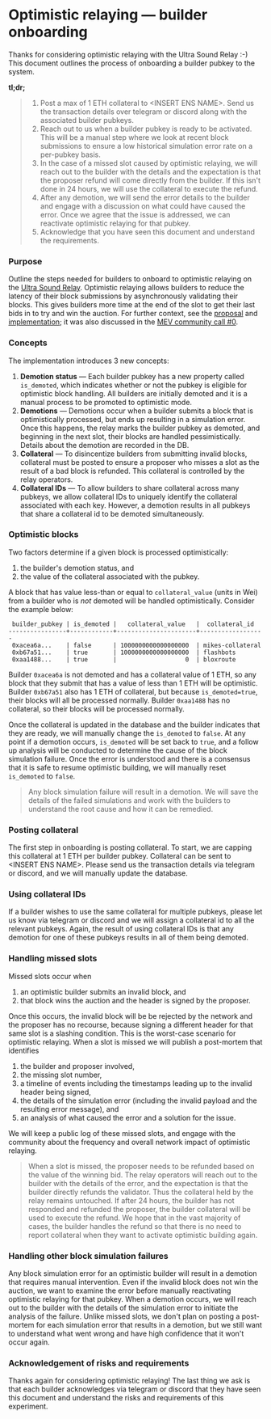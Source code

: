 # Optimistic relaying — builder onboarding

Thanks for considering optimistic relaying with the Ultra Sound Relay :-) This 
document outlines the process of onboarding a builder pubkey to the system.

**tl;dr;**

>1. Post a max of 1 ETH collateral to \<INSERT ENS NAME\>. Send us the transaction details
over telegram or discord along with the associated builder pubkeys.
>2. Reach out to us when a builder pubkey is ready to be activated. This will be a manual step where
we look at recent block submissions to ensure a low historical simulation error rate on a per-pubkey basis.
>3. In the case of a missed slot caused by optimistic relaying, we will reach out to the builder with the details and the expectation
is that the proposer refund will come directly from the builder. If this isn't done in 24 hours,
we will use the collateral to execute the refund.
>4. After any demotion, we will send the error details to the builder and engage with a discussion on
what could have caused the error. Once we agree that the issue is addressed, we can reactivate 
optimistic relaying for that pubkey.
>5. Acknowledge that you have seen this document and understand the requirements. 

### Purpose
Outline the steps needed for builders to onboard to optimistic relaying on the
[Ultra Sound Relay](https://relay.ultrasound.money/). Optimistic relaying allows
builders to reduce the latency of their block submissions by asynchronously 
validating their blocks. This gives builders more time at the end of the slot to
get their last bids in to try and win the auction. For further context, see the [proposal](https://github.com/michaelneuder/opt-relay-docs/blob/main/proposal.md) and [implementation](https://github.com/flashbots/mev-boost-relay/pull/285); it 
was also discussed in the [MEV community call #0](https://collective.flashbots.net/t/mev-boost-community-call-0-23-feb-2023/1348).

### Concepts 
The implementation introduces 3 new concepts:

1. __Demotion status__ — Each builder pubkey has a new property called `is_demoted`, which indicates
whether or not the pubkey is eligible for optimistic block handling. All builders
are initially demoted and it is a manual process to be promoted to optimistic mode. 
2. __Demotions__ — Demotions occur when a builder submits a block that is optimistically processed, 
but ends up resulting in a simulation error. Once this happens, the relay marks the builder pubkey
as demoted, and beginning in the next slot, their blocks are handled pessimistically. Details about
the demotion are recorded in the DB.
3. __Collateral__ — To disincentize builders from submitting invalid blocks, collateral must be posted 
to ensure a proposer who misses a slot as the result of a bad block is refunded. This collateral
is controlled by the relay operators. 
4. __Collateral IDs__ — To allow builders to share collateral across many pubkeys, we allow
collateral IDs to uniquely identify the collateral associated with each key. However, a demotion
results in all pubkeys that share a collateral id to be demoted simultaneously. 

### Optimistic blocks
Two factors determine if a given block is processed optimistically:

1. the builder's demotion status, and
2. the value of the collateral associated with the pubkey.

A block that has value less-than or equal to `collateral_value` (units in Wei) from a builder
who is *not* demoted will be handled optimistically. Consider the example below:

```
 builder_pubkey | is_demoted |   collateral_value   |  collateral_id   
----------------+------------+----------------------+------------------
 0xacea6a...    | false      | 1000000000000000000  | mikes-collateral
 0xb67a51...    | true       | 1000000000000000000  | flashbots
 0xaa1488...    | true       |                   0  | bloxroute
```
Builder `0xacea6a` is not demoted and has a collateral value of 1 ETH, so any block
that they submit that has a value of less than 1 ETH will be optimistic. Builder `0xb67a51` 
also has 1 ETH of collateral, but because `is_demoted=true`, their blocks will all be processed
normally. Builder `0xaa1488` has no collateral, so their blocks will be processed normally.

Once the collateral is updated in the database and the builder indicates that they are ready,
we will manually change the `is_demoted` to `false`. At any point if a demotion occurs, `is_demoted` will be set back to `true`, and
a follow up analysis will be conducted to determine the cause of the block simulation failure.
Once the error is understood and there is a consensus that it is safe to resume optimistic building, 
we will manually reset `is_demoted` to `false`.

> Any block simulation failure will result in a demotion. We will save the details of the
failed simulations and work with the builders to understand the root cause and how it 
can be remedied.

### Posting collateral
The first step in onboarding is posting collateral. To start, we are capping this 
collateral at 1 ETH per builder pubkey. Collateral can be sent to \<INSERT ENS NAME\>. 
Please send us the transaction details via telegram or discord, and we will manually update
the database. 

### Using collateral IDs
If a builder wishes to use the same collateral for multiple pubkeys, please let us
know via telegram or discord and we will assign a collateral id to all the relevant pubkeys.
Again, the result of using collateral IDs is that any demotion for one of these pubkeys 
results in all of them being demoted.

### Handling missed slots
Missed slots occur when 

1. an optimistic builder submits an invalid block, and
2. that block wins the auction and the header is signed by the proposer.

Once this occurs, the invalid block will be be rejected by the network and the proposer
has no recourse, because signing a different header for that same slot is a slashing condition.
This is the worst-case scenario for optimistic relaying. When a slot is missed we will publish
a post-mortem that identifies

1. the builder and proposer involved,
2. the missing slot number,
3. a timeline of events including the timestamps leading up to the invalid header being signed,
4. the details of the simulation error (including the invalid payload and the resulting error message), and 
5. an analysis of what caused the error and a solution for the issue.

We will keep a public log of these missed slots, and engage with the community about 
the frequency and overall network impact of optimistic relaying. 

> When a slot is missed, the proposer needs to be refunded based on the value of the 
winning bid. The relay operators will reach out to the builder with the details of the
error, and the expectation is that the builder directly refunds the validator. Thus 
the collateral held by the relay remains untouched. If after 24 hours, the builder 
has not responded and refunded the proposer, the builder collateral will be used 
to execute the refund. We hope that in the vast majority of cases, the builder 
handles the refund so that there is no need to report collateral when they want
to activate optimistic building again. 

### Handling other block simulation failures 
Any block simulation error for an optimistic builder will result in a demotion that
requires manual intervention. Even if the invalid block does not win the auction, we 
want to examine the error before manually reactivating optimistic relaying for that pubkey. 
When a demotion occurs, we will reach out to the builder with the details of the simulation error
to initiate the analysis of the failure. Unlike missed slots, we don't plan on posting a post-mortem for each simulation error that results in a demotion, but we still
want to understand what went wrong and have high confidence that it won't occur again.

### Acknowledgement of risks and requirements

Thanks again for considering optimistic relaying! The last thing we ask is that 
each builder acknowledges via telegram or discord that they have seen this document and understand the risks
and requirements of this experiment. 

<!-- public API for them to check builder status? dashboard on USR? -->